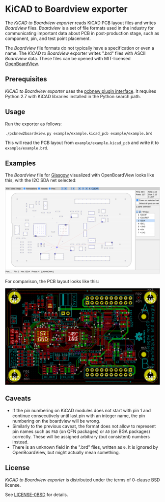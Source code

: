 # KiCAD to Boardview exporter

The _KiCAD to Boardview exporter_ reads KiCAD PCB layout files and writes _Boardview_ files. _Boardview_ is a set of file formats used in the industry for communicating important data about PCB in post-production stage, such as component, pin, and test point placement.

The _Boardview_ file formats do not typically have a specification or even a name. The _KiCAD to Boardview_ exporter writes ".brd" files with ASCII _Boardview_ data. These files can be opened with MIT-licensed [OpenBoardView][].

[openboardview]: https://openboardview.org/

## Prerequisites

_KiCAD to Boardview exporter_ uses the [pcbnew plugin interface][pcbplugin]. It requires Python 2.7 with KiCAD libraries installed in the Python search path.

[pcbplugin]: https://kicad.readthedocs.io/en/latest/Documentation/development/pcbnew-plugins/

## Usage

Run the exporter as follows:

    ./pcbnew2boardview.py example/example.kicad_pcb example/example.brd

This will read the PCB layout from `example/example.kicad_pcb` and write it to `example/example.brd`.

## Examples

The _Boardview_ file for [Glasgow][] visualized with OpenBoardView looks like this, with the I2C SDA net selected:

![](example/boardview.png)

For comparison, the PCB layout looks like this:

![](example/layout.png)

[glasgow]: https://github.com/whitequark/Glasgow

## Caveats

  * If the pin numbering on KiCAD modules does not start with pin 1 and continue consecutively until last pin with an integer name, the pin numbering on the boardview will be wrong.
  * Similarly to the previous caveat, the format does not allow to represent pin names such as `PAD` (on QFN packages) or `A0` (on BGA packages) correctly. These will be assigned arbitrary (but consistent) numbers instead.
  * There is an unknown field in the ".brd" files, written as `0`. It is ignored by OpenBoardView, but might actually mean something.

## License

_KiCAD to Boardview exporter_ is distributed under the terms of 0-clause BSD license.

See [LICENSE-0BSD](LICENSE-0BSD.txt) for details.
